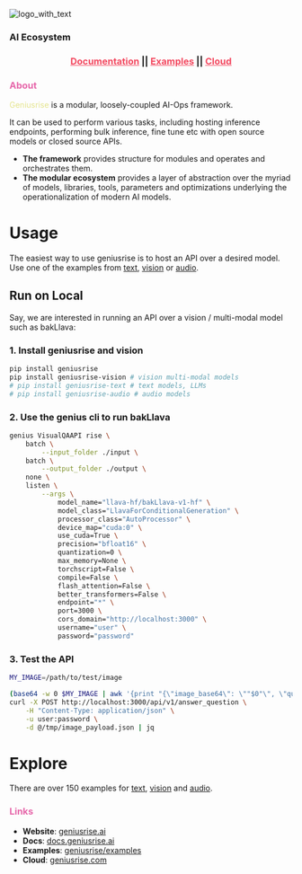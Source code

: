 ![logo_with_text](https://github.com/geniusrise/.github/assets/144122/2f8e51ee-0fcd-4f74-90fd-97301ef7943d)

### AI Ecosystem

<h3 align="center">
  <a style="color:#f34960" href="https://docs.geniusrise.ai">Documentation</a>
  ||
  <a style="color:#f34960" href="https://github.com/geniusrise/examples">Examples</a>
  ||
  <a style="color:#f34960" href="https://geniusrise.com">Cloud</a>
</h3>

### <span style="color:#e667aa">About</span>

<span style="color:#e4e48c">Geniusrise</span> is a modular, loosely-coupled AI-Ops framework.

It can be used to perform various tasks, including hosting inference endpoints, performing bulk inference, fine tune etc with open source models or closed source APIs.

- **The framework** provides structure for modules and operates and orchestrates them.
- **The modular ecosystem** provides a layer of abstraction over the myriad of models, libraries, tools, parameters and optimizations underlying the operationalization of modern AI models.

# Usage

The easiest way to use geniusrise is to host an API over a desired model.
Use one of the examples from [text](https://github.com/geniusrise/examples/tree/master/cli/api/text), [vision](https://github.com/geniusrise/examples/tree/master/cli/api/vision) or [audio](https://github.com/geniusrise/examples/tree/master/cli/api/audio).

## Run on Local

Say, we are interested in running an API over a vision / multi-modal model such as bakLlava:

### 1. Install geniusrise and vision

```bash
pip install geniusrise
pip install geniusrise-vision # vision multi-modal models
# pip install geniusrise-text # text models, LLMs
# pip install geniusrise-audio # audio models
```

### 2. Use the genius cli to run bakLlava

```bash
genius VisualQAAPI rise \
    batch \
        --input_folder ./input \
    batch \
        --output_folder ./output \
    none \
    listen \
        --args \
            model_name="llava-hf/bakLlava-v1-hf" \
            model_class="LlavaForConditionalGeneration" \
            processor_class="AutoProcessor" \
            device_map="cuda:0" \
            use_cuda=True \
            precision="bfloat16" \
            quantization=0 \
            max_memory=None \
            torchscript=False \
            compile=False \
            flash_attention=False \
            better_transformers=False \
            endpoint="*" \
            port=3000 \
            cors_domain="http://localhost:3000" \
            username="user" \
            password="password"
```

### 3. Test the API

```bash
MY_IMAGE=/path/to/test/image

(base64 -w 0 $MY_IMAGE | awk '{print "{\"image_base64\": \""$0"\", \"question\": \"<image>\nUSER: Whats the content of the image?\nASSISTANT:\", \"do_sample\": false, \"max_new_tokens\": 128}"}' > /tmp/image_payload.json)
curl -X POST http://localhost:3000/api/v1/answer_question \
    -H "Content-Type: application/json" \
    -u user:password \
    -d @/tmp/image_payload.json | jq
```

# Explore

There are over 150 examples for [text](https://github.com/geniusrise/examples/tree/master/cli/api/text), [vision](https://github.com/geniusrise/examples/tree/master/cli/api/vision) and [audio](https://github.com/geniusrise/examples/tree/master/cli/api/audio).

### <span style="color:#e667aa">Links</span>

- **Website**: [geniusrise.ai](https://geniusrise.ai)
- **Docs**: [docs.geniusrise.ai](https://docs.geniusrise.ai)
- **Examples**: [geniusrise/examples](https://github.com/geniusrise/examples)
- **Cloud**: [geniusrise.com](https://geniusrise.com)

